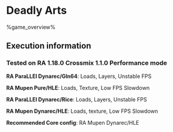 # Deadly Arts 

%game_overview%

## Execution information

### Tested on RA 1.18.0 Crossmix 1.1.0 Performance mode

**RA ParaLLEl Dynarec/Gln64**: Loads, Layers, Unstable FPS

**RA Mupen Pure/HLE**: Loads, Texture, Low FPS Slowdown

**RA ParaLLEl Dynarec/Rice**: Loads, Layers, Unstable FPS

**RA Mupen Dynarec/HLE**: Loads, texture, Low FPS Slowdown

**Recommended Core config**: RA Mupen Dynarec/HLE